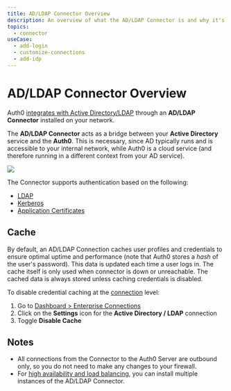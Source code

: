 ```yaml
---
title: AD/LDAP Connector Overview
description: An overview of what the AD/LDAP Connector is and why it's necessary.
topics:
  - connector
useCase:
  - add-login
  - customize-connections
  - add-idp
---
```


# AD/LDAP Connector Overview

Auth0 [integrates with Active Directory/LDAP](/connections/enterprise/active-directory) through an **AD/LDAP Connector** installed on your network.

The **AD/LDAP Connector** acts as a bridge between your **Active Directory** service and the **Auth0**. This is necessary, since AD typically runs and is accessible to your internal network, while Auth0 is a cloud service (and therefore running in a different context from your AD service).

![](/media/articles/connector/ad-data-flow.png)

The Connector supports authentication based on the following:

* [LDAP](/protocols/ldap)
* [Kerberos](/connector/kerberos)
* [Application Certificates](/connector/application-certificates)

## Cache

By default, an AD/LDAP Connection caches user profiles and credentials to ensure optimal uptime and performance (note that Auth0 stores a *hash* of the user's password). This data is updated each time a user logs in. The cache itself is only used when connector is down or unreachable. The cached data is always stored unless caching credentials is disabled.

To disable credential caching at the [connection](/identityproviders) level:
1. Go to [Dashboard > Enterprise Connections](${manage_url}/#/connections/enterprise)
2. Click on the **Settings** icon for the **Active Directory / LDAP** connection
3. Toggle **Disable Cache**

## Notes

* All connections from the Connector to the Auth0 Server are outbound only, so you do not need to make any changes to your firewall.
* For [high availability and load balancing](/connector/high-availability), you can install multiple instances of the AD/LDAP Connector.
